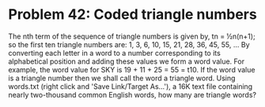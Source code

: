 # Problem 42: Coded triangle numbers

The nth term of the sequence of triangle numbers is given by, tn =
½n(n+1); so the first ten triangle numbers are: 1, 3, 6, 10, 15, 21, 28,
36, 45, 55, ... By converting each letter in a word to a number
corresponding to its alphabetical position and adding these values we
form a word value. For example, the word value for SKY is 19 + 11 + 25 =
55 = t10. If the word value is a triangle number then we shall call the
word a triangle word. Using words.txt (right click and 'Save Link/Target
As...'), a 16K text file containing nearly two-thousand common English
words, how many are triangle words?
